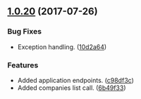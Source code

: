 <a name="1.0.20"></a>
## [1.0.20](https://github.com/eccentrade/eccentrade-node/compare/1.0.17...v1.0.20) (2017-07-26)


### Bug Fixes

* Exception handling. ([10d2a64](https://github.com/eccentrade/eccentrade-node/commit/10d2a64))


### Features

* Added application endpoints. ([c98df3c](https://github.com/eccentrade/eccentrade-node/commit/c98df3c))
* Added companies list call. ([6b49f33](https://github.com/eccentrade/eccentrade-node/commit/6b49f33))



